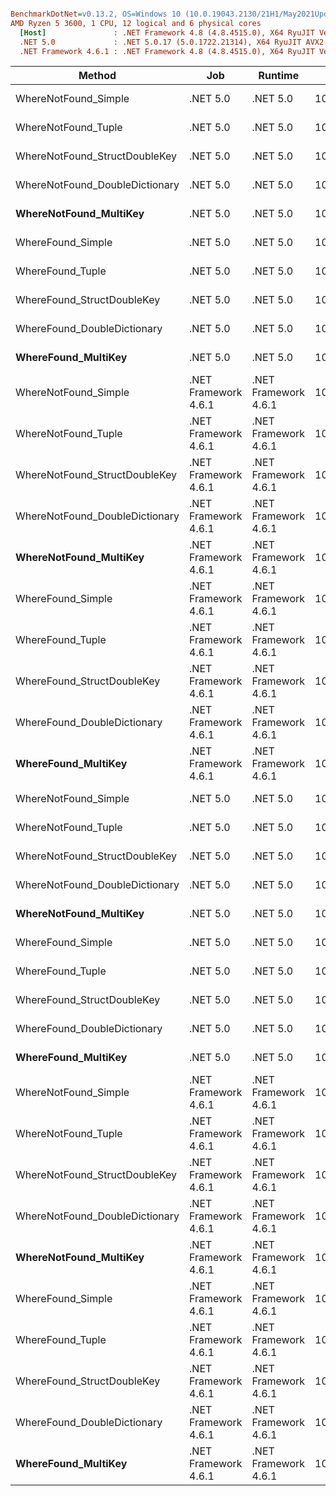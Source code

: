 ``` ini

BenchmarkDotNet=v0.13.2, OS=Windows 10 (10.0.19043.2130/21H1/May2021Update)
AMD Ryzen 5 3600, 1 CPU, 12 logical and 6 physical cores
  [Host]               : .NET Framework 4.8 (4.8.4515.0), X64 RyuJIT VectorSize=256
  .NET 5.0             : .NET 5.0.17 (5.0.1722.21314), X64 RyuJIT AVX2
  .NET Framework 4.6.1 : .NET Framework 4.8 (4.8.4515.0), X64 RyuJIT VectorSize=256


```
|                         Method |                  Job |              Runtime |       N |         Mean |      Error |     StdDev |       Median |       Gen0 |    Allocated |
|------------------------------- |--------------------- |--------------------- |-------- |-------------:|-----------:|-----------:|-------------:|-----------:|-------------:|
|           WhereNotFound_Simple |             .NET 5.0 |             .NET 5.0 |    1000 |     27.66 μs |   0.225 μs |   0.200 μs |     27.67 μs |     7.6294 |      62.5 KB |
|            WhereNotFound_Tuple |             .NET 5.0 |             .NET 5.0 |    1000 |     27.53 μs |   0.147 μs |   0.138 μs |     27.56 μs |     7.6294 |      62.5 KB |
|  WhereNotFound_StructDoubleKey |             .NET 5.0 |             .NET 5.0 |    1000 |     25.55 μs |   0.510 μs |   0.681 μs |     26.03 μs |     7.6294 |      62.5 KB |
| WhereNotFound_DoubleDictionary |             .NET 5.0 |             .NET 5.0 |    1000 |     14.75 μs |   0.292 μs |   0.527 μs |     15.13 μs |     7.6447 |      62.5 KB |
|         **WhereNotFound_MultiKey** |             .NET 5.0 |             .NET 5.0 |    1000 |     24.69 μs |   0.491 μs |   0.656 μs |     25.04 μs |     7.6294 |      62.5 KB |
|              WhereFound_Simple |             .NET 5.0 |             .NET 5.0 |    1000 |     31.39 μs |   0.213 μs |   0.189 μs |     31.38 μs |    15.2588 |    125.02 KB |
|               WhereFound_Tuple |             .NET 5.0 |             .NET 5.0 |    1000 |     30.33 μs |   0.062 μs |   0.055 μs |     30.34 μs |    15.2893 |    125.02 KB |
|     WhereFound_StructDoubleKey |             .NET 5.0 |             .NET 5.0 |    1000 |     31.76 μs |   0.134 μs |   0.125 μs |     31.77 μs |    15.2588 |    125.02 KB |
|    WhereFound_DoubleDictionary |             .NET 5.0 |             .NET 5.0 |    1000 |     18.64 μs |   0.133 μs |   0.124 μs |     18.66 μs |    15.2893 |    125.03 KB |
|            **WhereFound_MultiKey** |             .NET 5.0 |             .NET 5.0 |    1000 |     29.34 μs |   0.209 μs |   0.195 μs |     29.34 μs |    15.2588 |    125.02 KB |
|           WhereNotFound_Simple | .NET Framework 4.6.1 | .NET Framework 4.6.1 |    1000 |     22.67 μs |   0.259 μs |   0.242 μs |     22.68 μs |    10.1929 |     62.68 KB |
|            WhereNotFound_Tuple | .NET Framework 4.6.1 | .NET Framework 4.6.1 |    1000 |     19.88 μs |   0.062 μs |   0.052 μs |     19.87 μs |    10.1929 |     62.68 KB |
|  WhereNotFound_StructDoubleKey | .NET Framework 4.6.1 | .NET Framework 4.6.1 |    1000 |     22.25 μs |   0.211 μs |   0.197 μs |     22.26 μs |    10.1929 |     62.68 KB |
| WhereNotFound_DoubleDictionary | .NET Framework 4.6.1 | .NET Framework 4.6.1 |    1000 |     13.54 μs |   0.033 μs |   0.031 μs |     13.52 μs |    12.7411 |     78.36 KB |
|         **WhereNotFound_MultiKey** | .NET Framework 4.6.1 | .NET Framework 4.6.1 |    1000 |     23.24 μs |   0.249 μs |   0.220 μs |     23.27 μs |    10.1929 |     62.68 KB |
|              WhereFound_Simple | .NET Framework 4.6.1 | .NET Framework 4.6.1 |    1000 |     29.51 μs |   0.145 μs |   0.121 μs |     29.54 μs |    20.3857 |    125.39 KB |
|               WhereFound_Tuple | .NET Framework 4.6.1 | .NET Framework 4.6.1 |    1000 |     25.52 μs |   0.051 μs |   0.045 μs |     25.52 μs |    20.3857 |    125.39 KB |
|     WhereFound_StructDoubleKey | .NET Framework 4.6.1 | .NET Framework 4.6.1 |    1000 |     29.58 μs |   0.234 μs |   0.219 μs |     29.62 μs |    20.3857 |    125.39 KB |
|    WhereFound_DoubleDictionary | .NET Framework 4.6.1 | .NET Framework 4.6.1 |    1000 |     19.53 μs |   0.056 μs |   0.047 μs |     19.52 μs |    22.9492 |    141.07 KB |
|            **WhereFound_MultiKey** | .NET Framework 4.6.1 | .NET Framework 4.6.1 |    1000 |     30.22 μs |   0.163 μs |   0.144 μs |     30.22 μs |    20.3857 |    125.39 KB |
|           WhereNotFound_Simple |             .NET 5.0 |             .NET 5.0 | 1000000 | 25,298.75 μs | 503.498 μs | 470.972 μs | 25,448.47 μs |  7625.0000 |     62500 KB |
|            WhereNotFound_Tuple |             .NET 5.0 |             .NET 5.0 | 1000000 | 27,145.12 μs | 170.752 μs | 159.722 μs | 27,164.44 μs |  7625.0000 |     62500 KB |
|  WhereNotFound_StructDoubleKey |             .NET 5.0 |             .NET 5.0 | 1000000 | 28,334.26 μs | 259.160 μs | 229.739 μs | 28,381.60 μs |  7625.0000 |     62500 KB |
| WhereNotFound_DoubleDictionary |             .NET 5.0 |             .NET 5.0 | 1000000 | 15,030.88 μs |  16.501 μs |  15.435 μs | 15,028.97 μs |  7640.6250 |     62500 KB |
|         **WhereNotFound_MultiKey** |             .NET 5.0 |             .NET 5.0 | 1000000 | 34,747.25 μs | 169.989 μs | 159.007 μs | 34,679.63 μs |  7600.0000 |     62500 KB |
|              WhereFound_Simple |             .NET 5.0 |             .NET 5.0 | 1000000 | 29,373.45 μs | 143.208 μs | 133.957 μs | 29,349.83 μs | 15281.2500 | 125000.02 KB |
|               WhereFound_Tuple |             .NET 5.0 |             .NET 5.0 | 1000000 | 32,484.12 μs | 111.676 μs | 104.461 μs | 32,471.08 μs | 15250.0000 | 125000.02 KB |
|     WhereFound_StructDoubleKey |             .NET 5.0 |             .NET 5.0 | 1000000 | 32,542.56 μs |  78.081 μs |  69.217 μs | 32,558.52 μs | 15250.0000 | 125000.02 KB |
|    WhereFound_DoubleDictionary |             .NET 5.0 |             .NET 5.0 | 1000000 | 18,046.34 μs |  56.460 μs |  50.050 μs | 18,025.21 μs | 15281.2500 | 125000.03 KB |
|            **WhereFound_MultiKey** |             .NET 5.0 |             .NET 5.0 | 1000000 | 31,672.58 μs | 125.521 μs | 117.413 μs | 31,662.94 μs | 15250.0000 | 125000.02 KB |
|           WhereNotFound_Simple | .NET Framework 4.6.1 | .NET Framework 4.6.1 | 1000000 | 23,196.86 μs | 111.528 μs | 104.323 μs | 23,202.25 μs | 10187.5000 |  62684.13 KB |
|            WhereNotFound_Tuple | .NET Framework 4.6.1 | .NET Framework 4.6.1 | 1000000 | 20,055.12 μs | 233.519 μs | 218.434 μs | 20,064.75 μs | 10187.5000 |  62684.13 KB |
|  WhereNotFound_StructDoubleKey | .NET Framework 4.6.1 | .NET Framework 4.6.1 | 1000000 | 23,209.74 μs | 167.290 μs | 156.483 μs | 23,265.23 μs | 10187.5000 |  62684.12 KB |
| WhereNotFound_DoubleDictionary | .NET Framework 4.6.1 | .NET Framework 4.6.1 | 1000000 | 13,497.56 μs |  27.508 μs |  24.385 μs | 13,488.07 μs | 12750.0000 |  78355.67 KB |
|         **WhereNotFound_MultiKey** | .NET Framework 4.6.1 | .NET Framework 4.6.1 | 1000000 | 23,833.85 μs | 192.384 μs | 179.956 μs | 23,859.51 μs | 10187.5000 |  62684.13 KB |
|              WhereFound_Simple | .NET Framework 4.6.1 | .NET Framework 4.6.1 | 1000000 | 28,663.92 μs | 262.600 μs | 245.636 μs | 28,685.33 μs | 20375.0000 |    125368 KB |
|               WhereFound_Tuple | .NET Framework 4.6.1 | .NET Framework 4.6.1 | 1000000 | 25,389.65 μs |  13.878 μs |  12.982 μs | 25,387.31 μs | 20375.0000 |    125368 KB |
|     WhereFound_StructDoubleKey | .NET Framework 4.6.1 | .NET Framework 4.6.1 | 1000000 | 28,760.92 μs | 160.660 μs | 150.281 μs | 28,802.44 μs | 20375.0000 |    125368 KB |
|    WhereFound_DoubleDictionary | .NET Framework 4.6.1 | .NET Framework 4.6.1 | 1000000 | 19,214.84 μs |  41.882 μs |  37.127 μs | 19,207.34 μs | 22937.5000 | 141039.24 KB |
|            **WhereFound_MultiKey** | .NET Framework 4.6.1 | .NET Framework 4.6.1 | 1000000 | 30,072.92 μs | 593.008 μs | 608.975 μs | 29,963.73 μs | 20375.0000 |    125368 KB |
